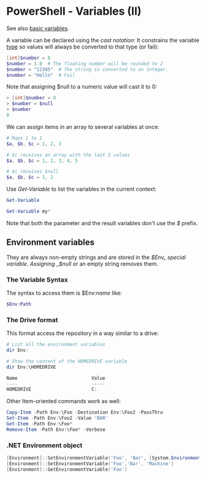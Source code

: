 # PowerShell - Variables (II)

See also [basic variables](./variable.md).

A variable can be declared using the _cast notation_: It constrains the variable [type](./type.md) so values will always be converted to that type (or fail):

```powershell
[int]$number = 8
$number = 1.8  # The floating number will be rounded to 2
$number = "12345"  # The string is converted to an integer.
$number = "Hello"  # Fail
```

Note that assigning $null to a numeric value will cast it to 0:

```powershell
> [int]$number = 8
> $number = $null
> $number
0
```

We can assign items in an array to several variables at once:

```powershell
# Maps 1 to 1
$a, $b, $c = 1, 2, 3

# $c receives an array with the last 3 values
$a, $b, $c = 1, 2, 3, 4, 5

# $c receives $null
$a, $b, $c = 1, 2
``` 

Use _Get-Variable_ to list the variables in the current context:

```powershell
Get-Variable

Get-Variable my*
```
Note that both the parameter and the result variables don't use the _$_ prefix.

## Environment variables

They are always non-empty strings and are stored in the _$Env_ special variable. Assigning _$null_ or an empty string removes them.

### The Variable Syntax

The syntax to access them is $Env:_name_ like:

```powershell
$Env:Path
```

### The Drive format

This format access the repository in a way similar to a drive:

```powershell
# List all the environment variables
dir Env:

# Show the content of the HOMEDRIVE variable
dir Env:\HOMEDRIVE

Name                           Value
----                           -----
HOMEDRIVE                      C:
```

Other Item-oriented commands work as well:

```powershell
Copy-Item -Path Env:\Foo -Destination Env:\Foo2 -PassThru
Set-Item -Path Env:\Foo2 -Value 'BAR'
Get-Item -Path Env:\Foo*
Remove-Item -Path Env:\Foo* -Verbose
```

### .NET Environment object

```powershell
[Environment]::SetEnvironmentVariable('Foo', 'Bar', [System.EnvironmentVariableTarget]::User)
[Environment]::SetEnvironmentVariable('Foo','Bar', 'Machine')
[Environment]::GetEnvironmentVariable('Foo')
```
